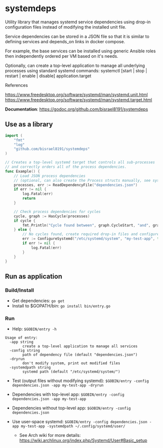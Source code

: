 # systemdeps
Utility library that manages systemd service dependencies using drop-in
configuration files instead of modifying the installed unit file.

Service dependencies can be stored in a JSON file so that it is similar
to defining services and depends_on links in docker compose.

For example, the base services can be installed using generic Ansible roles
then independently ordered per VM based on it's needs.

Optionally, can create a top-level application to manage all underlying processes
using standard systemd commands:
  systemctl [start | stop | restart | enable | disable] application.target

References

https://www.freedesktop.org/software/systemd/man/systemd.unit.html
https://www.freedesktop.org/software/systemd/man/systemd.target.html


**Documentation**: https://godoc.org/github.com/bisrael8191/systemdeps

## Use as a library
```go
import (
	"fmt"
    "log"
    "github.com/bisrael8191/systemdeps"
)

// Creates a top-level systemd target that controls all sub-processes
// and correctly orders all of the process dependencies.
func Example() {
    // Load JSON process dependencies 
    // (optional, can also create the Process structs manually, see systemdeps_test.go)
	processes, err := ReadDependencyFile("dependencies.json")
	if err != nil {
		log.Fatal(err)
		return
	}

	// Check process dependencies for cycles
	cycle, graph := HasCycle(processes)
	if cycle {
		fmt.Println("Cycle found between", graph.CycleStart, "and", graph.CycleEnd)
	} else {
		// No cycles found, create required drop-in files and configure systemd
		err := ConfigureSystemd("/etc/systemd/system", "my-test-app", true, processes)
		if err != nil {
			log.Fatal(err)
		}
    }
}
```

## Run as application

### Build/Install
* Get dependencies: `go get`
* Install to $GOPATH/bin: `go install bin/entry.go`

### Run
* Help: `$GOBIN/entry -h`
```
Usage of entry:
  -app string
        create a top-level application to manage all services
  -config string
        path of dependency file (default "dependencies.json")
  -dryrun
        don't modify system, print out modified files
  -systemdpath string
        systemd path (default "/etc/systemd/system/")
```

* Test (output files without modifying systemd): `$GOBIN/entry -config dependencies.json -app my-test-app -dryrun`

* Dependencies with top-level app: `$GOBIN/entry -config dependencies.json -app my-test-app`

* Dependencies without top-level app: `$GOBIN/entry -config dependencies.json`

* Use user-space systemd: `$GOBIN/entry -config dependencies.json -app my-test-app -systemdpath ~/.config/systemd/user/`
  * See Arch wiki for more details: https://wiki.archlinux.org/index.php/Systemd/User#Basic_setup

